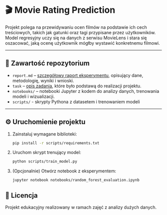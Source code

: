 # 🎬 Movie Rating Prediction

Projekt polega na przewidywaniu ocen filmów na podstawie ich cech treściowych, takich jak gatunki oraz tagi przypisane przez użytkowników. Model regresyjny uczy się na danych z serwisu MovieLens i stara się oszacować, jaką ocenę użytkownik mógłby wystawić konkretnemu filmowi.

---

## 📁 Zawartość repozytorium

- `report.md` – [szczegółowy raport eksperymentu](report.md), opisujący dane, metodologię, wyniki i wnioski.
- `task` – [opis zadania](task), które było podstawą do realizacji projektu.
- `notebooks/` – notebooki Jupyter z kodem do analizy danych, trenowania modeli i wizualizacji.
- `scripts/` - skrypty Pythona z datasetem i trenowaniem modeli

---

## ⚙️ Uruchomienie projektu

1. Zainstaluj wymagane biblioteki:
   ```bash
   pip install -r scripts/requirements.txt
   ```
2.	Uruchom skrypt trenujący model:
    ```bash
    python scripts/train_model.py
    ```
3. (Opcjonalnie) Otwórz notebook z eksperymentem:
    ```
    jupyter notebook notebooks/random_forest_evaluation.ipynb
    ```

## 🧾 Licencja

Projekt edukacyjny realizowany w ramach zajęć z analizy dużych danych.